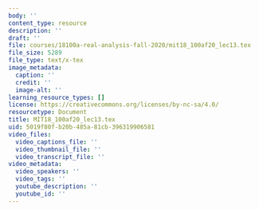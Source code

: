 ```yaml
---
body: ''
content_type: resource
description: ''
draft: ''
file: courses/18100a-real-analysis-fall-2020/mit18_100af20_lec13.tex
file_size: 5289
file_type: text/x-tex
image_metadata:
  caption: ''
  credit: ''
  image-alt: ''
learning_resource_types: []
license: https://creativecommons.org/licenses/by-nc-sa/4.0/
resourcetype: Document
title: MIT18_100af20_lec13.tex
uid: 5019f80f-b20b-485a-81cb-396319906581
video_files:
  video_captions_file: ''
  video_thumbnail_file: ''
  video_transcript_file: ''
video_metadata:
  video_speakers: ''
  video_tags: ''
  youtube_description: ''
  youtube_id: ''
---
```

